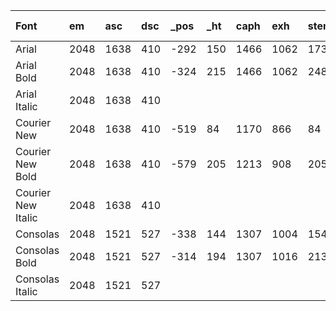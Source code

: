 | Font               | em   | asc  | dsc  | _pos | _ht | caph | exh  |stemh|stemw|ital |lc asc|lc dsc|
|:-------------------|:-----|:-----|:-----|:-----|:----|:-----|:-----|:----|:----|:----|:-----|:-----|
| Arial              | 2048 | 1638 |  410 | -292 | 150 | 1466 | 1062 | 173 | 193 | 0   | 1466 | -404 |
| Arial Bold         | 2048 | 1638 |  410 | -324 | 215 | 1466 | 1062 | 248 | 296 | 0   | 1466 | -404 |
| Arial Italic       | 2048 | 1638 |  410 |      |     |      |      |     |     | -12 |      |      |
| Courier New        | 2048 | 1638 |  410 | -519 | 84  | 1170 |  866 |  84 |  84 | 0   | 1255 | -386 |
| Courier New Bold   | 2048 | 1638 |  410 | -579 | 205 | 1213 |  908 | 205 | 205 | 0   | 1297 | -428 |
| Courier New Italic | 2048 | 1638 |  410 |      |     |      |      |     |     | -12 |      |      |
| Consolas           | 2048 | 1521 |  527 | -338 | 144 | 1307 | 1004 | 154 | 178 | 0   | 1413 | -410 |
| Consolas Bold      | 2048 | 1521 |  527 | -314 | 194 | 1307 | 1016 | 213 | 246 | 0   | 1413 | -397 |
| Consolas Italic    | 2048 | 1521 |  527 |      |     |      |      |     |     | -11 |      |      |
